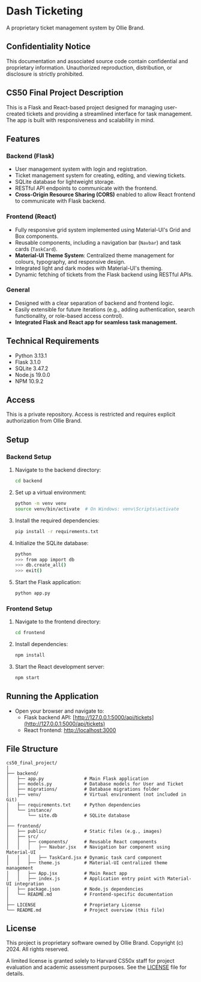 # Dash Ticketing
A proprietary ticket management system by Ollie Brand.

## Confidentiality Notice
This documentation and associated source code contain confidential and proprietary information. Unauthorized reproduction, distribution, or disclosure is strictly prohibited.

## CS50 Final Project Description
This is a Flask and React-based project designed for managing user-created tickets and providing a streamlined interface for task management. The app is built with responsiveness and scalability in mind.

## Features

### Backend (Flask)
- User management system with login and registration.
- Ticket management system for creating, editing, and viewing tickets.
- SQLite database for lightweight storage.
- RESTful API endpoints to communicate with the frontend.
- **Cross-Origin Resource Sharing (CORS)** enabled to allow React frontend to communicate with Flask backend.

### Frontend (React)
- Fully responsive grid system implemented using Material-UI's Grid and Box components.
- Reusable components, including a navigation bar (`Navbar`) and task cards (`TaskCard`).
- **Material-UI Theme System**: Centralized theme management for colours, typography, and responsive design.
- Integrated light and dark modes with Material-UI's theming.
- Dynamic fetching of tickets from the Flask backend using RESTful APIs.

### General
- Designed with a clear separation of backend and frontend logic.
- Easily extensible for future iterations (e.g., adding authentication, search functionality, or role-based access control).
- **Integrated Flask and React app for seamless task management.**

## Technical Requirements
- Python 3.13.1
- Flask 3.1.0
- SQLite 3.47.2
- Node.js 19.0.0
- NPM 10.9.2

## Access
This is a private repository. Access is restricted and requires explicit authorization from Ollie Brand.

## Setup

### Backend Setup

1. Navigate to the backend directory:
   ```bash
   cd backend
   ```

2. Set up a virtual environment:
   ```bash
   python -m venv venv
   source venv/bin/activate  # On Windows: venv\Scripts\activate
   ```

3. Install the required dependencies:
   ```bash
   pip install -r requirements.txt
   ```

4. Initialize the SQLite database:
   ```bash
   python
   >>> from app import db
   >>> db.create_all()
   >>> exit()
   ```

5. Start the Flask application:
   ```bash
   python app.py
   ```

### Frontend Setup

1. Navigate to the frontend directory:
   ```bash
   cd frontend
   ```

2. Install dependencies:
   ```bash
   npm install
   ```

3. Start the React development server:
   ```bash
   npm start
   ```

## Running the Application

- Open your browser and navigate to:
  - Flask backend API: [http://127.0.0.1:5000/api/tickets](http://127.0.0.1:5000/api/tickets)
  - React frontend: [http://localhost:3000](http://localhost:3000)

## File Structure

```
cs50_final_project/
│
├── backend/
│   ├── app.py               # Main Flask application
│   ├── models.py            # Database models for User and Ticket
│   ├── migrations/          # Database migrations folder
│   ├── venv/                # Virtual environment (not included in Git)
│   ├── requirements.txt     # Python dependencies
│   └── instance/
│       └── site.db          # SQLite database
│
├── frontend/
│   ├── public/              # Static files (e.g., images)
│   ├── src/
│   │   ├── components/      # Reusable React components
│   │   │   ├── Navbar.jsx   # Navigation bar component using Material-UI
│   │   │   ├── TaskCard.jsx # Dynamic task card component
│   │   ├── theme.js         # Material-UI centralized theme management
│   │   ├── App.jsx          # Main React app
│   │   ├── index.js         # Application entry point with Material-UI integration
│   ├── package.json         # Node.js dependencies
│   └── README.md            # Frontend-specific documentation
│
├── LICENSE                  # Proprietary License
└── README.md                # Project overview (this file)
```

## License

This project is proprietary software owned by Ollie Brand. Copyright (c) 2024. All rights reserved.

A limited license is granted solely to Harvard CS50x staff for project evaluation and academic assessment purposes. See the [LICENSE](/LICENSE) file for details.